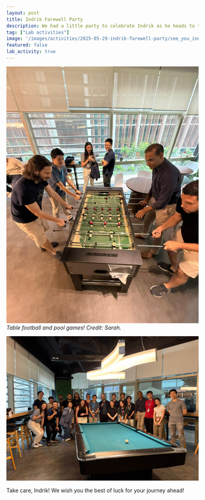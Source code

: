 ```yaml
---
layout: post
title: Indrik Farewell Party
description: We had a little party to celebrate Indrik as he heads to the next big thing! 
tag: ["Lab activities"]
image: '/images/activities/2025-05-29-indrik-farewell-party/see_you_indrik.jpg'
featured: false
lab_activity: true
---
```



![](/images/activities/2025-05-29-indrik-farewell-party/table_football.jpg)
*Table football and pool games! Credit: Sarah.*

![](/images/activities/2025-05-29-indrik-farewell-party/group_photo.jpg#wide)

Take care, Indrik! We wish you the best of luck for your journey ahead!